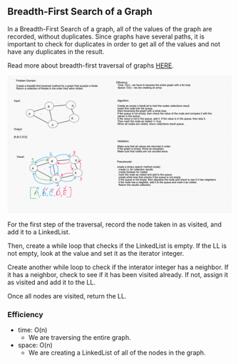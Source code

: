## Breadth-First Search of a Graph

In a Breadth-First Search of a graph, all of the values of the graph are recorded, without duplicates. Since graphs have several paths, it is important to check for duplicates in order to get all of the values and not have any duplicates in the result. 

Read more about breadth-first traversal of graphs [HERE](https://www.geeksforgeeks.org/breadth-first-search-or-bfs-for-a-graph/).

![Whiteboard](src/main/resources/CodeChallenge36_BreadthFirst.png)

For the first step of the traversal, record the node taken in as visited, and add it to a LinkedList. 

Then, create a while loop that checks if the LinkedList is empty. If the LL is not empty, look at the value and set it as the iterator integer. 

Create another while loop to check if the interator integer has a neighbor. If it has a neighbor, check to see if it has been visited already. If not, assign it as visited and add it to the LL. 

Once all nodes are visited, return the LL.

### Efficiency
- time: O(n)
    - We are traversing the entire graph.
- space: O(n)
    - We are creating a LinkedList of all of the nodes in the graph. 